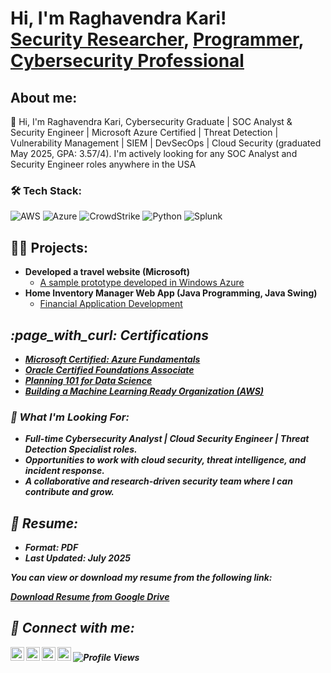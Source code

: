 <h1>Hi, I'm Raghavendra Kari! <br/> <a href="https://raghavendrakari.lovable.app">Security Researcher</a>, <a href="https://github.com/Raghav00111">Programmer</a>, <a href="https://www.linkedin.com/in/raghavendra-kari/">Cybersecurity Professional</a>
  
<h2> About me:</h2>  
👋 Hi, I'm Raghavendra Kari, Cybersecurity Graduate | SOC Analyst & Security Engineer | Microsoft Azure Certified | Threat Detection | Vulnerability Management | SIEM | DevSecOps | Cloud Security (graduated May 2025, GPA: 3.57/4). I'm actively looking for any SOC Analyst and Security Engineer roles anywhere in the USA

### 🛠️ Tech Stack:
![AWS](https://img.shields.io/badge/AWS-%23FF9900.svg?style=for-the-badge&logo=amazonaws&logoColor=white)
![Azure](https://img.shields.io/badge/Azure-%230072C6.svg?style=for-the-badge&logo=microsoftazure&logoColor=white)
![CrowdStrike](https://img.shields.io/badge/CrowdStrike-Falcon-red?style=for-the-badge)
![Python](https://img.shields.io/badge/Python-%233776AB.svg?style=for-the-badge&logo=python&logoColor=white)
![Splunk](https://img.shields.io/badge/Splunk-00A300?style=for-the-badge&logo=splunk&logoColor=white)

<h2>👨‍💻 Projects:</h2>

- <b>Developed a travel website (Microsoft)</b>
  - [A sample prototype developed in Windows Azure](https://github.com/Raghav00111/travelcommute)
- <b>Home Inventory Manager Web App (Java Programming, Java Swing)</b>
  - [Financial Application Development](https://github.com/Raghav00111/Home-Inventory-manager-project) <b><i>
  
<h2>:page_with_curl: Certifications</h2>

- [Microsoft Certified: Azure Fundamentals](https://www.credly.com/badges/3536b818-142b-4df2-999b-4a9cac710ae9/linked_in?t=rev024)
- [Oracle Certified Foundations Associate](https://drive.google.com/file/d/1bkuLLmTLcATURuPRvHiLnaqGl7hhKfsz/view?usp=sharing)
- [Planning 101 for Data Science](https://courses.cognitiveclass.ai/certificates/84fe2b3ec5024724b572aa211b2da2aa)
- [Building a Machine Learning Ready Organization (AWS)](https://drive.google.com/file/d/15hNvRuyoYiTXr4-ZiE9fkR1qz7ydE5Fu/view?usp=sharing)

### 🚀 What I'm Looking For:
- Full-time **Cybersecurity Analyst | Cloud Security Engineer | Threat Detection Specialist** roles.
- Opportunities to work with **cloud security, threat intelligence, and incident response**.
- A collaborative and research-driven security team where I can contribute and grow.

## :page_with_curl: Resume:
- **Format**: PDF
- **Last Updated**: July 2025

You can view or download my resume from the following link:

[Download Resume from Google Drive](https://drive.google.com/file/d/1hq9HOjn7TpIWACXdISsuobThv7_N-iSH/view?usp=sharing)

<h2> 🤳 Connect with me:</h2>

[<img align="left" alt="Raghavendra Kari | LinkedIn" width="22px" src="https://cdn.jsdelivr.net/npm/simple-icons@v3/icons/linkedin.svg" />](https://www.linkedin.com/in/raghavendra-kari/)
[<img align="left" alt="Raghavendra Kari | Portfolio" width="22px" src="https://cdn.jsdelivr.net/npm/simple-icons@v3/icons/firefox.svg" />](https://raghavendrakari.lovable.app)
[<img src="https://cdn.jsdelivr.net/npm/simple-icons@v3/icons/microsoftoutlook.svg" width="22px" />](mailto:raghavendrakari@outlook.com)
[<img align="left" alt="Raghavendra Kari | GitHub" width="22px" src="https://cdn.jsdelivr.net/npm/simple-icons@v3/icons/github.svg" />](https://github.com/Raghav00111)
![Profile Views](https://komarev.com/ghpvc/?username=Raghav00111&color=blue)
